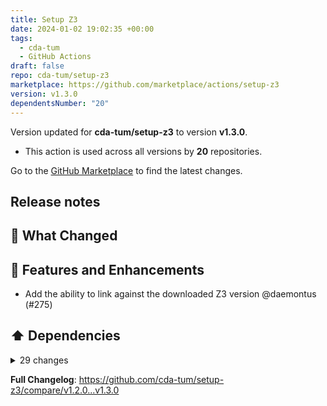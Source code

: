 ```yaml
---
title: Setup Z3
date: 2024-01-02 19:02:35 +00:00
tags:
  - cda-tum
  - GitHub Actions
draft: false
repo: cda-tum/setup-z3
marketplace: https://github.com/marketplace/actions/setup-z3
version: v1.3.0
dependentsNumber: "20"
---
```



Version updated for **cda-tum/setup-z3** to version **v1.3.0**.
- This action is used across all versions by **20** repositories.

Go to the [GitHub Marketplace](https://github.com/marketplace/actions/setup-z3) to find the latest changes.

## Release notes

## 👀 What Changed

## 🚀 Features and Enhancements

- Add the ability to link against the downloaded Z3 version @daemontus (#275)

## ⬆️ Dependencies

<details>
<summary>29 changes</summary>

- Build(deps-dev): Bump the development-dependencies group with 3 updates @dependabot (#276)
- ⬆️🪝 update pre-commit hooks @pre-commit-ci (#274)
- Build(deps): Bump the github-actions group with 1 update @dependabot (#273)
- Build(deps-dev): Bump the development-dependencies group with 2 updates @dependabot (#272)
- ⬆️🪝 update pre-commit hooks @pre-commit-ci (#271)
- Build(deps): Bump the github-actions group with 2 updates @dependabot (#270)
- Build(deps-dev): Bump the development-dependencies group with 5 updates @dependabot (#269)
- ⬆️🪝 update pre-commit hooks @pre-commit-ci (#268)
- Build(deps): Bump the production-dependencies group with 1 update @dependabot (#266)
- Build(deps-dev): Bump the development-dependencies group with 4 updates @dependabot (#267)
- ⬆️🪝 update pre-commit hooks @pre-commit-ci (#265)
- Build(deps): Bump the production-dependencies group with 2 updates @dependabot (#263)
- Build(deps-dev): Bump the development-dependencies group with 4 updates @dependabot (#264)
- ⬆️🪝 update pre-commit hooks @pre-commit-ci (#262)
- Build(deps-dev): Bump the development-dependencies group with 4 updates @dependabot (#261)
- Build(deps-dev): Bump the development-dependencies group with 4 updates @dependabot (#259)
- ⬆️🪝 update pre-commit hooks @pre-commit-ci (#258)
- Build(deps-dev): Bump the development-dependencies group with 3 updates @dependabot (#257)
- Build(deps-dev): Bump the development-dependencies group with 4 updates @dependabot (#256)
- Build(deps-dev): Bump the development-dependencies group with 7 updates @dependabot (#255)
- Build(deps): Bump the github-actions group with 1 update @dependabot (#252)
- Build(deps): Bump the production-dependencies group with 1 update @dependabot (#253)
- ⬆️🪝 update pre-commit hooks @pre-commit-ci (#251)
- Build(deps): Bump undici from 5.23.0 to 5.26.3 @dependabot (#248)
- Build(deps-dev): Bump the development-dependencies group with 3 updates @dependabot (#247)
- ⬆️🪝 update pre-commit hooks @pre-commit-ci (#246)
- Build(deps-dev): Bump the development-dependencies group with 4 updates @dependabot (#245)
- Build(deps): Bump the github-actions group with 1 update @dependabot (#244)
- Build(deps-dev): Bump the development-dependencies group with 5 updates @dependabot (#243)
</details>

**Full Changelog**: https://github.com/cda-tum/setup-z3/compare/v1.2.0...v1.3.0

